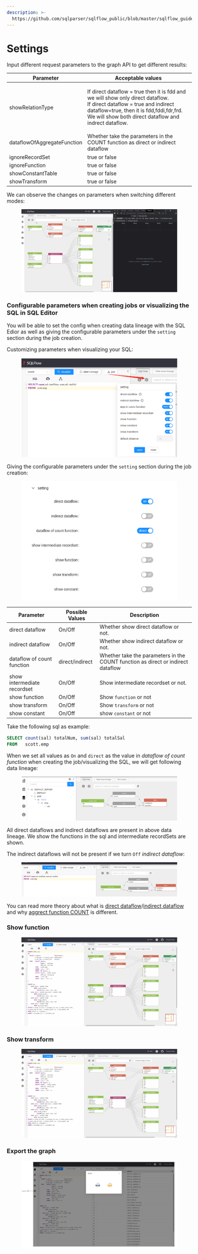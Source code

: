 ```yaml
---
description: >-
  https://github.com/sqlparser/sqlflow_public/blob/master/sqlflow_guide_cn.md#setting
---
```


# Settings

Input different request parameters to the graph API to get different results:

| Parameter                   | Acceptable values                                                                                                                                                                                                                    |
| --------------------------- | ------------------------------------------------------------------------------------------------------------------------------------------------------------------------------------------------------------------------------------ |
| showRelationType            | <p>If direct dataflow = true then it is fdd and we will show only direct dataflow.<br>If direct dataflow = true and indirect dataflow=true, then it is fdd,fddi,fdr,frd. We will show both direct dataflow and indrect dataflow.</p> |
| dataflowOfAggregateFunction | Whether take the parameters in the COUNT function as direct or indirect dataflow                                                                                                                                                     |
| ignoreRecordSet             | true or false                                                                                                                                                                                                                        |
| ignoreFunction              | true or false                                                                                                                                                                                                                        |
| showConstantTable           | true or false                                                                                                                                                                                                                        |
| showTransform               | true or false                                                                                                                                                                                                                        |

We can observe the changes on parameters when switching different modes:

<figure><img src="../../.gitbook/assets/185736267-6eefb036-f047-4a72-a95f-391847e5f145.gif" alt=""><figcaption></figcaption></figure>

### Configurable parameters when creating jobs or visualizing the SQL in SQL Editor

You will be able to set the config when creating data lineage with the SQL Edior as well as giving the configurable parameters under the `setting` section during the job creation.&#x20;

Customizing parameters when visualizing your SQL:

<figure><img src="../../.gitbook/assets/33_20221110205211.png" alt=""><figcaption></figcaption></figure>

Giving the configurable parameters under the `setting` section during the job creation:

<figure><img src="../../.gitbook/assets/Screenshot from 2022-11-01 21-08-42.png" alt=""><figcaption></figcaption></figure>

| Parameter                   | Possible Values | Description                                                                      |
| --------------------------- | --------------- | -------------------------------------------------------------------------------- |
| direct dataflow             | On/Off          | Whether show direct dataflow or not.                                             |
| indirect dataflow           | On/Off          | Whether show indirect dataflow or not.                                           |
| dataflow of count function  | direct/indirect | Whether take the parameters in the COUNT function as direct or indirect dataflow |
| show intermediate recordset | On/Off          | Show intermediate recordset or not.                                              |
| show function               | On/Off          | Show `function` or not                                                           |
| show transform              | On/Off          | Show `transform` or not                                                          |
| show constant               | On/Off          | show `constant` or not                                                           |

Take the following sql as example:

```sql
SELECT count(sal) totalNum, sum(sal) totalSal 
FROM   scott.emp 
```

When we set all values as `On` and `direct` as the value in _dataflow of count function_ when creating the job/visualizing the SQL, we will get following data lineage:

<figure><img src="../../.gitbook/assets/Screenshot from 2022-11-10 20-40-51.png" alt=""><figcaption></figcaption></figure>

All direct dataflows and indirect dataflows are present in above data lineage. We show the functions in the sql and intermediate recordSets are shown.

The indirect dataflows will not be present if we turn `Off`  _indirect dataflow_:

<figure><img src="../../.gitbook/assets/Screenshot from 2022-11-10 20-57-40.png" alt=""><figcaption></figcaption></figure>

You can read more theory about what is [direct dataflow](../../2.-concepts/data-lineage/direct-dataflow.md)/[indirect dataflow](../../2.-concepts/data-lineage/indirect-dataflow.md) and why [aggrect function COUNT](../../2.-concepts/data-lineage/aggregate-function-and-dataflow.md) is different.

### Show function

<figure><img src="../../.gitbook/assets/185736347-1ce8fbf9-b66e-45e8-af75-137b746bc31d.gif" alt=""><figcaption></figcaption></figure>

### Show transform

<figure><img src="../../.gitbook/assets/185736610-6fba47eb-9dba-42cc-9f00-5af3ad22563f.gif" alt=""><figcaption></figcaption></figure>

### Export the graph

<figure><img src="../../.gitbook/assets/185734305-70c24757-c59c-40b4-b235-a79a214b7472.png" alt=""><figcaption></figcaption></figure>
